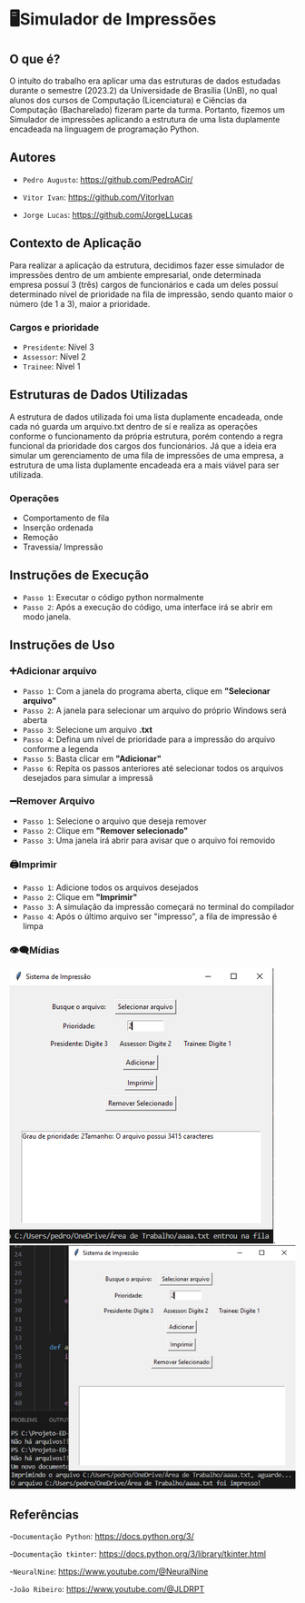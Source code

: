 <h1>🖥️Simulador de Impressões</h1>

<h2>O que é?</h2>
O intuíto do trabalho era aplicar uma das estruturas de dados estudadas durante o semestre (2023.2) da Universidade de Brasília (UnB), no qual alunos dos cursos de Computação (Licenciatura) e Ciências da Computação (Bacharelado) fizeram parte da turma. Portanto, fizemos um Simulador de impressões aplicando a estrutura de uma lista duplamente encadeada na linguagem de programação Python.
<h2>Autores</h2>

- `Pedro Augusto`: https://github.com/PedroACir/

- `Vitor Ivan`: https://github.com/VitorIvan

- `Jorge Lucas`: https://github.com/JorgeLLucas

<h2>Contexto de Aplicação</h2>
Para realizar a aplicação da estrutura, decidimos fazer esse simulador de impressões dentro de um ambiente empresarial, onde determinada empresa possuí 3 (três) cargos de funcionários e cada um deles possuí determinado nível de prioridade na fila de impressão, sendo quanto maior o número (de 1 a 3), maior a prioridade.
<h3>Cargos e prioridade</h3>

- `Presidente`: Nível 3
- `Assessor`: Nível 2
- `Trainee`: Nível 1
<h2>Estruturas de Dados Utilizadas</h2>
A estrutura de dados utilizada foi uma lista duplamente encadeada, onde cada nó guarda um arquivo.txt dentro de sí e realiza as operações conforme o funcionamento da própria estrutura, porém contendo a regra funcional da prioridade dos cargos dos funcionários. Já que a ideia era simular um gerenciamento de uma fila de impressões de uma empresa, a estrutura de uma lista duplamente encadeada era a mais viável para ser utilizada.
<h3>Operações</h3>

* Comportamento de fila
* Inserção ordenada
* Remoção
* Travessia/ Impressão
<h2>Instruções de Execução</h2>

- `Passo 1`: Executar o código python normalmente
- `Passo 2`: Após a execução do código, uma interface irá se abrir em modo janela.
<h2>Instruções de Uso</h2>
<h3>➕Adicionar arquivo</h3>

- `Passo 1`: Com a janela do programa aberta, clique em **"Selecionar arquivo"**
- `Passo 2`: A janela para selecionar um arquivo do próprio Windows será aberta
- `Passo 3`: Selecione um arquivo **.txt**
- `Passo 4`: Defina um nível de prioridade para a impressão do arquivo conforme a legenda
- `Passo 5`: Basta clicar em **"Adicionar"**
- `Passo 6`: Repita os passos anteriores até selecionar todos os arquivos desejados para simular a impressã
<h3>➖Remover Arquivo</h3>

- `Passo 1`: Selecione o arquivo que deseja remover
- `Passo 2`: Clique em **"Remover selecionado"**
- `Passo 3`: Uma janela irá abrir para avisar que o arquivo foi removido
<h3>🖨️Imprimir</h3>

- `Passo 1`: Adicione todos os arquivos desejados
- `Passo 2`: Clique em **"Imprimir"**
- `Passo 3`: A simulação da impressão começará no terminal do compilador
- `Passo 4`: Após o último arquivo ser "impresso", a fila de impressão é limpa
<h3>👁️‍🗨️Mídias</h3>
<img src="imgs/Exemplo1.PNG">.

<img src="imgs/Exemplo2.PNG">
<h2>Referências</h2>

-`Documentação Python`: https://docs.python.org/3/

-`Documentação tkinter`: https://docs.python.org/3/library/tkinter.html

-`NeuralNine`: https://www.youtube.com/@NeuralNine

-`João Ribeiro`: https://www.youtube.com/@JLDRPT